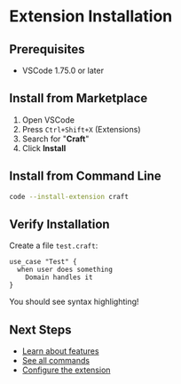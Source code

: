 # Extension Installation

## Prerequisites

- VSCode 1.75.0 or later

## Install from Marketplace

1. Open VSCode
2. Press `Ctrl+Shift+X` (Extensions)
3. Search for "**Craft**"
4. Click **Install**

## Install from Command Line

```bash
code --install-extension craft
```

## Verify Installation

Create a file `test.craft`:

```craft
use_case "Test" {
  when user does something
    Domain handles it
}
```

You should see syntax highlighting!

## Next Steps

- [Learn about features](/extension/features)
- [See all commands](/extension/commands)
- [Configure the extension](/extension/configuration)

